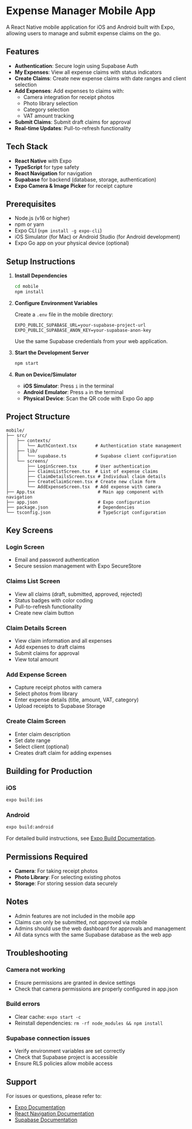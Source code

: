 # Expense Manager Mobile App

A React Native mobile application for iOS and Android built with Expo, allowing users to manage and submit expense claims on the go.

## Features

- **Authentication**: Secure login using Supabase Auth
- **My Expenses**: View all expense claims with status indicators
- **Create Claims**: Create new expense claims with date ranges and client selection
- **Add Expenses**: Add expenses to claims with:
  - Camera integration for receipt photos
  - Photo library selection
  - Category selection
  - VAT amount tracking
- **Submit Claims**: Submit draft claims for approval
- **Real-time Updates**: Pull-to-refresh functionality

## Tech Stack

- **React Native** with Expo
- **TypeScript** for type safety
- **React Navigation** for navigation
- **Supabase** for backend (database, storage, authentication)
- **Expo Camera & Image Picker** for receipt capture

## Prerequisites

- Node.js (v16 or higher)
- npm or yarn
- Expo CLI (`npm install -g expo-cli`)
- iOS Simulator (for Mac) or Android Studio (for Android development)
- Expo Go app on your physical device (optional)

## Setup Instructions

1. **Install Dependencies**
   ```bash
   cd mobile
   npm install
   ```

2. **Configure Environment Variables**

   Create a `.env` file in the mobile directory:
   ```
   EXPO_PUBLIC_SUPABASE_URL=your-supabase-project-url
   EXPO_PUBLIC_SUPABASE_ANON_KEY=your-supabase-anon-key
   ```

   Use the same Supabase credentials from your web application.

3. **Start the Development Server**
   ```bash
   npm start
   ```

4. **Run on Device/Simulator**

   - **iOS Simulator**: Press `i` in the terminal
   - **Android Emulator**: Press `a` in the terminal
   - **Physical Device**: Scan the QR code with Expo Go app

## Project Structure

```
mobile/
├── src/
│   ├── contexts/
│   │   └── AuthContext.tsx       # Authentication state management
│   ├── lib/
│   │   └── supabase.ts           # Supabase client configuration
│   └── screens/
│       ├── LoginScreen.tsx       # User authentication
│       ├── ClaimsListScreen.tsx  # List of expense claims
│       ├── ClaimDetailsScreen.tsx # Individual claim details
│       ├── CreateClaimScreen.tsx # Create new claim form
│       └── AddExpenseScreen.tsx  # Add expense with camera
├── App.tsx                        # Main app component with navigation
├── app.json                       # Expo configuration
├── package.json                   # Dependencies
└── tsconfig.json                  # TypeScript configuration
```

## Key Screens

### Login Screen
- Email and password authentication
- Secure session management with Expo SecureStore

### Claims List Screen
- View all claims (draft, submitted, approved, rejected)
- Status badges with color coding
- Pull-to-refresh functionality
- Create new claim button

### Claim Details Screen
- View claim information and all expenses
- Add expenses to draft claims
- Submit claims for approval
- View total amount

### Add Expense Screen
- Capture receipt photos with camera
- Select photos from library
- Enter expense details (title, amount, VAT, category)
- Upload receipts to Supabase Storage

### Create Claim Screen
- Enter claim description
- Set date range
- Select client (optional)
- Creates draft claim for adding expenses

## Building for Production

### iOS
```bash
expo build:ios
```

### Android
```bash
expo build:android
```

For detailed build instructions, see [Expo Build Documentation](https://docs.expo.dev/build/introduction/).

## Permissions Required

- **Camera**: For taking receipt photos
- **Photo Library**: For selecting existing photos
- **Storage**: For storing session data securely

## Notes

- Admin features are not included in the mobile app
- Claims can only be submitted, not approved via mobile
- Admins should use the web dashboard for approvals and management
- All data syncs with the same Supabase database as the web app

## Troubleshooting

### Camera not working
- Ensure permissions are granted in device settings
- Check that camera permissions are properly configured in app.json

### Build errors
- Clear cache: `expo start -c`
- Reinstall dependencies: `rm -rf node_modules && npm install`

### Supabase connection issues
- Verify environment variables are set correctly
- Check that Supabase project is accessible
- Ensure RLS policies allow mobile access

## Support

For issues or questions, please refer to:
- [Expo Documentation](https://docs.expo.dev/)
- [React Navigation Documentation](https://reactnavigation.org/)
- [Supabase Documentation](https://supabase.com/docs)

